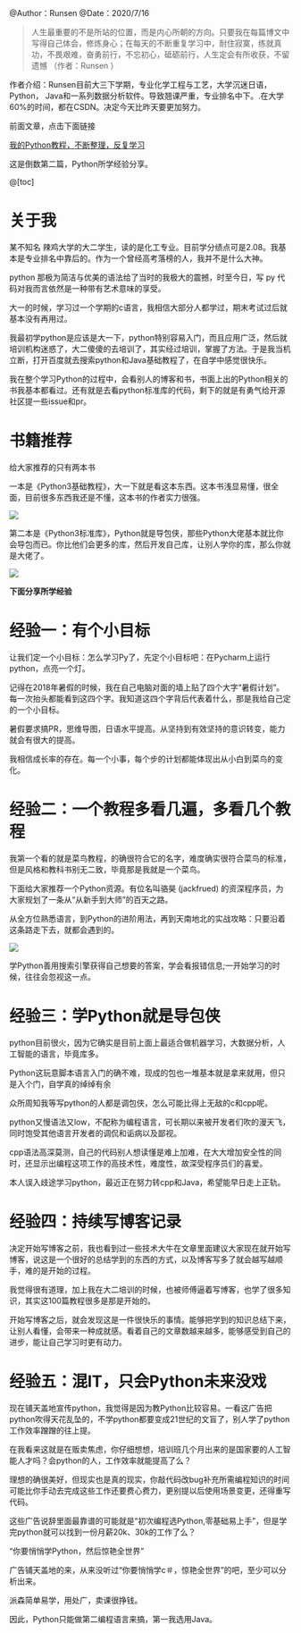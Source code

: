 ﻿@Author：Runsen
@Date：2020/7/16

> 人生最重要的不是所站的位置，而是内心所朝的方向。只要我在每篇博文中写得自己体会，修炼身心；在每天的不断重复学习中，耐住寂寞，练就真功，不畏艰难，奋勇前行，不忘初心，砥砺前行，人生定会有所收获，不留遗憾
> （作者：Runsen ）

作者介绍：Runsen目前大三下学期，专业化学工程与工艺，大学沉迷日语，Python， Java和一系列数据分析软件。导致翘课严重，专业排名中下。.在大学60%的时间，都在CSDN。决定今天比昨天要更加努力。

前面文章，点击下面链接

[我的Python教程，不断整理，反复学习](https://maoli.blog.csdn.net/article/details/106162925)


这是倒数第二篇，Python所学经验分享。


@[toc]


# 关于我
某不知名 辣鸡大学的大二学生，读的是化工专业。目前学分绩点可是2.08。我基本是专业排名中靠后的。作为一个曾经高考落榜的人，我并不是什么大神。



python 那极为简洁与优美的语法给了当时的我极大的震撼，时至今日，写 py 代码对我而言依然是一种带有艺术意味的享受。

大一的时候，学习过一个学期的c语言，我相信大部分人都学过，期末考试过后就基本没有再用过。


我最初学python是应该是大一下，python特别容易入门，而且应用广泛，然后就培训机构迷惑了，大二傻傻的去培训了，其实经过培训，掌握了方法。于是我当机立断，打开百度就去搜索python和Java基础教程了，在自学中感觉很快乐。


我在整个学习Python的过程中，会看别人的博客和书，书面上出的Python相关的书我基本都看过。还有就是去看python标准库的代码，剩下的就是有勇气给开源社区提一些issue和pr。 





# 书籍推荐


 给大家推荐的只有两本书

一本是《Python3基础教程》，大一下就是看这本东西。这本书浅显易懂，很全面，目前很多东西我还是不懂，这本书的作者实力很强。



![](https://img-blog.csdnimg.cn/20200716095234479.png)

第二本是《Python3标准库》，Python就是导包侠，那些Python大佬基本就比你会导包而已。你比他们会更多的库，然后开发自己库，让别人学你的库，那么你就是大佬了。


![](https://img-blog.csdnimg.cn/20200716095520902.png)


**下面分享所学经验**



# 经验一：有个小目标


让我们定一个小目标：怎么学习Py了，先定个小目标吧：在Pycharm上运行python，点亮一个灯。



记得在2018年暑假的时候，我在自己电脑对面的墙上贴了四个大字“暑假计划”。每一次抬头都能看到这四个字。我知道这四个字背后代表着什么，那是我给自己定的一个小目标。

暑假要求搞PR，思维导图，日语水平提高。从坚持到有效坚持的意识转变，能力就会有很大的提高。

我相信成长率的存在。每一个小事，每个步的计划都能体现出从小白到菜鸟的变化。



# 经验二：一个教程多看几遍，多看几个教程


我第一个看的就是菜鸟教程，的确很符合它的名字，难度确实很符合菜鸟的标准，但是风格和教科书别无二致，毕竟那是我就是一个菜鸟。





下面给大家推荐一个Python资源。有位名叫骆昊 (jackfrued) 的资深程序员，为大家规划了一条从“从新手到大师”的百天之路。

从全方位熟悉语言，到Python的进阶用法，再到天南地北的实战攻略：只要沿着这条路走下去，就都会遇到的。




![](https://img-blog.csdnimg.cn/20200716103901755.png)

学Python善用搜索引擎获得自己想要的答案，学会看报错信息;一开始学习的时候，往往会忽视这一点。











# 经验三：学Python就是导包侠

python目前很火，因为它确实是目前上面上最适合做机器学习，大数据分析，人工智能的语言，毕竟库多。




Python这玩意脚本语言入门的确不难，现成的包也一堆基本就是拿来就用，但只是入个门，自学真的绰绰有余


众所周知我等写python的人都是调包侠，怎么可能比得上无敌的c和cpp呢。


python又慢语法又low，不配称为编程语言，可长期以来被开发者们吹的漫天飞，同时饱受其他语言开发者的调侃和诟病以及鄙视。


cpp语法高深莫测，自己的代码别人想读懂是难上加难，在大大增加安全性的同时，还显示出编程这项工作的高技术性，难度性，故深受程序员们的喜爱。

本人误入歧途学习python，最近正在努力转cpp和Java，希望能早日走上正轨。



# 经验四：持续写博客记录

决定开始写博客之前，我也看到过一些技术大牛在文章里面建议大家现在就开始写博客，说这是一个很好的总结学到的东西的方式，以及博客写多了就会越写越顺手，难的是开始的过程。



我觉得很有道理，加上我在大二培训的时候，也被师傅逼着写博客，也学了很多知识，其实这100篇教程很多是那是开始的。


开始写博客之后，就会发现这是一件很快乐的事情。能够把学到的知识总结下来，让别人看懂，会带来一种成就感。看着自己的文章数越来越多，能够感受到自己的进步，能让自己学习时更有动力。






# 经验五：混IT，只会Python未来没戏




现在铺天盖地宣传python，我觉得是因为教Python比较容易。一看这广告把python吹得天花乱坠的，不学python都要变成21世纪的文盲了，别人学了python工作效率蹭蹭的往上提。



在我看来这就是在贩卖焦虑，你仔细想想，培训班几个月出来的是国家要的人工智能人才吗？会python的人，工作效率就能提高了么？


理想的确很美好，但现实也是真的现实，你敲代码改bug补充所需编程知识的时间可能比你手动去完成这些工作还要费心费力，更别提以后使用场景变更，还得重写代码。

这些广告说辞里面最靠谱的可能就是“初次编程选Python,零基础易上手”，但是学完python就可以找到一份月薪20k、30k的工作了么？


“你要悄悄学Python，然后惊艳全世界”

广告铺天盖地的来，从来没听过“你要悄悄学c＃，惊艳全世界”的吧，至少可以分析出来。

派森简单易学，用处广，卖课很挣钱。


因此，Python只能做第二编程语言来搞，第一我选用Java。
